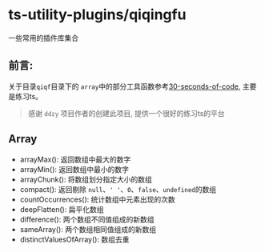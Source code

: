 # ts-utility-plugins/qiqingfu

一些常用的插件库集合

## 前言:
关于目录`qiqf`目录下的 `array`中的部分工具函数参考[30-seconds-of-code](https://github.com/30-seconds/30-seconds-of-code), 主要是练习ts。

> 感谢 `ddzy` 项目作者的创建此项目, 提供一个很好的练习ts的平台


## Array

 - arrayMax(): 返回数组中最大的数字
 - arrayMin(): 返回数组中最小的数字
 - arrayChunk(): 将数组划分指定大小的数组
 - compact(): 返回剔除 `null`、`' '`、`0`、`false`、`undefined`的数组
 - countOccurrences(): 统计数组中元素出现的次数
 - deepFlatten(): 扁平化数组
 - difference(): 两个数组不同值组成的新数组
 - sameArray(): 两个数组相同值组成的新数组
 - distinctValuesOfArray(): 数组去重
